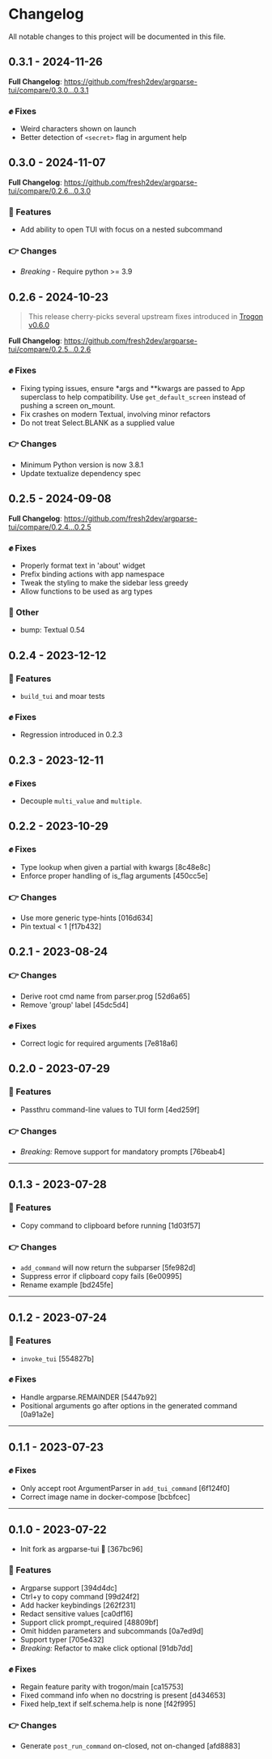 # Changelog

All notable changes to this project will be documented in this file.

## 0.3.1 - 2024-11-26

**Full Changelog**: https://github.com/fresh2dev/argparse-tui/compare/0.3.0...0.3.1

### :fist: Fixes

- Weird characters shown on launch
- Better detection of `<secret>` flag in argument help

## 0.3.0 - 2024-11-07

**Full Changelog**: https://github.com/fresh2dev/argparse-tui/compare/0.2.6...0.3.0

### :clap: Features

- Add ability to open TUI with focus on a nested subcommand

### :point_right: Changes

- *Breaking* - Require python >= 3.9

## 0.2.6 - 2024-10-23

> This release cherry-picks several upstream fixes introduced in [Trogon v0.6.0](https://github.com/Textualize/trogon/releases/tag/v0.6.0)

**Full Changelog**: https://github.com/fresh2dev/argparse-tui/compare/0.2.5...0.2.6

### :fist: Fixes

- Fixing typing issues, ensure \*args and \*\*kwargs are passed to App superclass to help compatibility. Use `get_default_screen` instead of pushing a screen on_mount.
- Fix crashes on modern Textual, involving minor refactors
- Do not treat Select.BLANK as a supplied value

### :point_right: Changes

- Minimum Python version is now 3.8.1
- Update textualize dependency spec

## 0.2.5 - 2024-09-08

**Full Changelog**: https://github.com/fresh2dev/argparse-tui/compare/0.2.4...0.2.5

### :fist: Fixes

- Properly format text in 'about' widget
- Prefix binding actions with app namespace
- Tweak the styling to make the sidebar less greedy
- Allow functions to be used as arg types

### :metal: Other

- bump: Textual 0.54

## 0.2.4 - 2023-12-12

### :clap: Features

- `build_tui` and moar tests

### :fist: Fixes

- Regression introduced in 0.2.3

## 0.2.3 - 2023-12-11

### :fist: Fixes

- Decouple `multi_value` and `multiple`.

## 0.2.2 - 2023-10-29

### :fist: Fixes

- Type lookup when given a partial with kwargs \[8c48e8c\]
- Enforce proper handling of is_flag arguments \[450cc5e\]

### :point_right: Changes

- Use more generic type-hints \[016d634\]
- Pin textual \< 1 \[f17b432\]

## 0.2.1 - 2023-08-24

### :point_right: Changes

- Derive root cmd name from parser.prog \[52d6a65\]
- Remove 'group' label \[45dc5d4\]

### :fist: Fixes

- Correct logic for required arguments \[7e818a6\]

## 0.2.0 - 2023-07-29

### :clap: Features

- Passthru command-line values to TUI form \[4ed259f\]

### :point_right: Changes

- *Breaking:* Remove support for mandatory prompts \[76beab4\]

______________________________________________________________________

## 0.1.3 - 2023-07-28

### :clap: Features

- Copy command to clipboard before running \[1d03f57\]

### :point_right: Changes

- `add_command` will now return the subparser \[5fe982d\]
- Suppress error if clipboard copy fails \[6e00995\]
- Rename example \[bd245fe\]

______________________________________________________________________

## 0.1.2 - 2023-07-24

### :clap: Features

- `invoke_tui` \[554827b\]

### :fist: Fixes

- Handle argparse.REMAINDER \[5447b92\]
- Positional arguments go after options in the generated command \[0a91a2e\]

______________________________________________________________________

## 0.1.1 - 2023-07-23

### :fist: Fixes

- Only accept root ArgumentParser in `add_tui_command` \[6f124f0\]
- Correct image name in docker-compose \[bcbfcec\]

______________________________________________________________________

## 0.1.0 - 2023-07-22

- Init fork as argparse-tui :rocket: \[367bc96\]

### :clap: Features

- Argparse support \[394d4dc\]
- Ctrl+y to copy command \[99d24f2\]
- Add hacker keybindings \[262f231\]
- Redact sensitive values \[ca0df16\]
- Support click prompt_required \[48809bf\]
- Omit hidden parameters and subcommands \[0a7ed9d\]
- Support typer \[705e432\]
- *Breaking:* Refactor to make click optional \[91db7dd\]

### :fist: Fixes

- Regain feature parity with trogon/main \[ca15753\]
- Fixed command info when no docstring is present \[d434653\]
- Fixed help_text if self.schema.help is none \[f42f995\]

### :point_right: Changes

- Generate `post_run_command` on-closed, not on-changed \[afd8883\]
